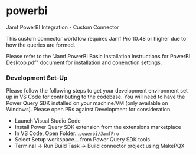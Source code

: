 # powerbi
Jamf PowerBI Integration - Custom Connector

This custom connector workflow requires Jamf Pro 10.48 or higher due to how the queries are formed.

Please refer to the "Jamf PowerBI Basic Installation Instructions for PowerBI Desktop.pdf" document for installation and conenction settings.

### Development Set-Up
Please follow the following steps to get your development environment set up in VS Code for contributing to the codebase.  You will need to have the Power Query SDK installed on your machine/VM (only available on Windows).  Please open PRs against Development for consideration.
 - Launch Visual Studio Code
 - Install Power Query SDK extension from the extensions marketplace
 - In VS Code, Open Folder…`powerbi/JamfPro`
 - Select Setup workspace… from Power Query SDK tools
 - Terminal → Run Build Task → Build connector project using MakePQX